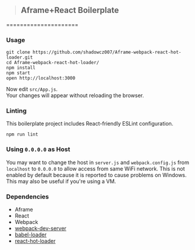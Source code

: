 >## Aframe+React Boilerplate
=====================

### Usage

```
git clone https://github.com/shadowcz007/Aframe-webpack-react-hot-loader.git
cd Aframe-webpack-react-hot-loader/
npm install
npm start
open http://localhost:3000
```

Now edit `src/App.js`.  
Your changes will appear without reloading the browser.

### Linting

This boilerplate project includes React-friendly ESLint configuration.

```
npm run lint
```

### Using `0.0.0.0` as Host

You may want to change the host in `server.js` and `webpack.config.js` from `localhost` to `0.0.0.0` to allow access from same WiFi network. This is not enabled by default because it is reported to cause problems on Windows. This may also be useful if you're using a VM.


### Dependencies

* Aframe
* React
* Webpack
* [webpack-dev-server](https://github.com/webpack/webpack-dev-server)
* [babel-loader](https://github.com/babel/babel-loader)
* [react-hot-loader](https://github.com/gaearon/react-hot-loader)

 
